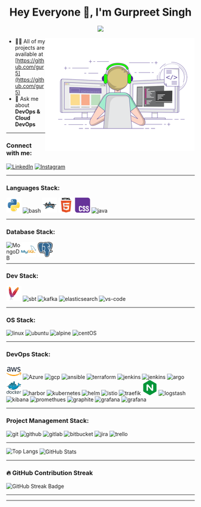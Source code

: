 <h1 align="center">Hey Everyone 👋, I'm Gurpreet Singh</h1>




<p align="center">
<!--  <a href="https://github.com/gur5">
    <img src="https://img.shields.io/github/followers/gur5?label=Follow&style=social" />
  </a> -->

 
  <a href="https://linkedin.com/in/gur5">
    <img src="https://img.shields.io/badge/LinkedIn-Gurpreet%20Singh-blue?logo=linkedin&style=flat-square" />
  </a>
</p>

<img align="right" alt="Coding" width="400" src="https://raw.githubusercontent.com/devSouvik/devSouvik/master/gif3.gif">

<!--<p align="left">
  <img src="https://komarev.com/ghpvc/?username=jaiswaladi246&label=Profile%20views&color=0e75b6&style=flat" alt="Profile Views" />
</p>-->

- 👨‍💻 All of my projects are available at [https://github.com/gur5](https://github.com/gur5)  
- 💬 Ask me about **DevOps & Cloud DevOps**  
<!-- - 📫 How to reach me **office@devopsshack.com** -->

---

<h3 align="left">Connect with me:</h3>
<p align="left">
  <a href="https://linkedin.com/in/gur5" target="blank"><img align="center" src="https://raw.githubusercontent.com/rahuldkjain/github-profile-readme-generator/master/src/images/icons/Social/linked-in-alt.svg" alt="LinkedIn" tital="Linkedin" height="30" width="40" /></a>
  <a href="https://instagram.com/gur.s1ngh" target="blank"><img align="center" src="https://raw.githubusercontent.com/rahuldkjain/github-profile-readme-generator/master/src/images/icons/Social/instagram.svg" alt="Instagram"  tital="Instagram" height="30" width="40" /></a>
 <!-- <a href="https://www.youtube.com/channel/UC1XLb_DoX2eNWGKjkh2epwA" target="blank"><img align="center" src="https://raw.githubusercontent.com/rahuldkjain/github-profile-readme-generator/master/src/images/icons/Social/youtube.svg" alt="YouTube" height="30" width="40" /></a> -->
</p>

---

<h3 align="left">Languages Stack:</h3>
<p align="left">
  
  <!--<img src="https://www.vectorlogo.zone/logos/golang/golang-icon.svg" alt="golang" tital="golang" width="40" height="40" />-->
  <img src="https://raw.githubusercontent.com/devicons/devicon/master/icons/python/python-original.svg" width="40" height="40"/>

  <img src="https://www.vectorlogo.zone/logos/gnu_bash/gnu_bash-icon.svg" alt="bash" tital="bash" width="40" height="40"/>
  <img src="https://raw.githubusercontent.com/github/explore/b15b6cf1726418913aafbf337a749dded180279d/topics/groovy/groovy.png" alt="groovy" title="groovy" width="40" height="40"/> 
  <!-- <img src="https://www.vectorlogo.zone/logos/circleci/circleci-icon.svg" width="40" height="40"/> -->
  <img src="https://raw.githubusercontent.com/devicons/devicon/master/icons/html5/html5-original-wordmark.svg" alt="html5" tital="html5" width="40" height="40"/>
  <img src="https://raw.githubusercontent.com/github/explore/80688e429a7d4ef2fca1e82350fe8e3517d3494d/topics/css/css.png" alt="CSS3" tital="CSS3" width="40" height="40" />
  <!--<img src="https://img.icons8.com/ios-filled/50/000000/javascript-logo.png" width="40" height="40" />-->
  <img src="https://www.vectorlogo.zone/logos/javascript/javascript-icon.svg" alt="java" tital="java" width="40" height="40" />


  <!-- <img src="https://raw.githubusercontent.com/devicons/devicon/master/icons/java/java-original.svg" width="40" height="40"/> 
  <img src="https://www.vectorlogo.zone/logos/jenkins/jenkins-icon.svg" width="40" height="40"/>
  <img src="https://www.vectorlogo.zone/logos/kubernetes/kubernetes-icon.svg" width="40" height="40"/>
  <img src="https://raw.githubusercontent.com/devicons/devicon/master/icons/linux/linux-original.svg" width="40" height="40"/> -->

 <!-- <img src="https://www.vectorlogo.zone/logos/getpostman/getpostman-icon.svg" width="40" height="40"/>
  <img src="https://raw.githubusercontent.com/detain/svg-logos/780f25886640cef088af994181646db2f6b1a3f8/svg/selenium-logo.svg" width="40" height="40"/>
  <img src="https://www.vectorlogo.zone/logos/springio/springio-icon.svg" width="40" height="40"/> -->
</p>

---

<h3 align="left">Database Stack:</h3>
<p align="left">
  <img src="https://raw.githubusercontent.com/devicons/devicon/master/icons/mysql/mysql-original-wordmark.svg" alt="mysql" tital="mysql" width="40" height="40"/>
 <!-- <img src="https://raw.githubusercontent.com/github/explore/80688e429a7d4ef2fca1e82350fe8e3517d3494d/topics/mysql/mysql.png" alt="mysql" title="mysql" width="40" height="40"/> -->
  <img src="https://raw.githubusercontent.com/github/explore/80688e429a7d4ef2fca1e82350fe8e3517d3494d/topics/postgresql/postgresql.png" alt="postgresql" title="postgresql" width="40" height="40"/>  
  <img align="left" alt="MongoDB"  width="40px" src="https://www.svgrepo.com/show/331488/mongodb.svg" tital="MongoDB"/>

 <!-- <img src="https://www.vectorlogo.zone/logos/apache_cassandra/apache_cassandra-icon.svg" alt="cassandra" title="cassandra" width="40" height="40"/> 
  <img src="https://www.vectorlogo.zone/logos/couchbase/couchbase-icon.svg" alt="couchbase" title="couchbase" width="40" height="40"/> -->
</p>

---

<h3 align="left">Dev Stack:</h3>
<p align="left">
  <img src="https://raw.githubusercontent.com/vscode-icons/vscode-icons/72101ee333eca9219ac9a7c14d4834eef8e4c64b/icons/file_type_maven.svg" alt="maven" title="maven" width="40" height="40"/> 
  <img src="https://www.vectorlogo.zone/logos/scala-sbt/scala-sbt-icon.svg" alt="sbt" title="sbt" width="40" height="40"/> 
  <img src="https://www.vectorlogo.zone/logos/apache_kafka/apache_kafka-icon.svg" alt="kafka" title="kafka" width="40" height="40"/> 
  <img src="https://www.vectorlogo.zone/logos/elastic/elastic-icon.svg" alt="elasticsearch" title="elasticsearch" width="40" height="40"/>
  <img src="https://www.vectorlogo.zone/logos/visualstudio_code/visualstudio_code-icon.svg" alt="vs-code" title="vs code" width="40" height="40"/>
  
  </p>

---

<h3 align="left">OS Stack:</h3>
  <p align="left">
    <img src="https://brandlogos.net/wp-content/uploads/2020/03/Linux-logo.png" alt="linux" title="linux" width="40" height="40"/> 
    <img src="https://www.vectorlogo.zone/logos/ubuntu/ubuntu-icon.svg" alt="ubuntu" title="ubuntu" width="40" height="40"/>  
    <img src="https://www.vectorlogo.zone/logos/alpinelinux/alpinelinux-icon.svg" alt="alpine" title="alpine" width="40" height="40"/> 
    <img src="https://www.vectorlogo.zone/logos/centos/centos-icon.svg" alt="centOS" title="centOS" width="40" height="40"/> 
</p>

---

<h3 align="left"> DevOps Stack:</h3> 
<p align="left">
  <img src="https://raw.githubusercontent.com/devicons/devicon/master/icons/amazonwebservices/amazonwebservices-original-wordmark.svg" alt="AWS" tital="AWS" width="40" height="40"/>
  <img src="https://www.vectorlogo.zone/logos/microsoft_azure/microsoft_azure-icon.svg" alt="Azure" tital="Azure" width="40" height="40"/>
  <!-- <img src="https://www.vectorlogo.zone/logos/amazon_aws/amazon_aws-icon.svg" alt="aws" title="aws" width="40" height="40"/> -->
  <img src="https://www.vectorlogo.zone/logos/google_cloud/google_cloud-icon.svg" alt="gcp" title="gcp" width="40" height="40"/>  
  <img src="https://www.vectorlogo.zone/logos/ansible/ansible-icon.svg" alt="ansible" title="ansible" width="40" height="40"/> 
  <img src="https://www.vectorlogo.zone/logos/terraformio/terraformio-icon.svg" alt="terraform" title="terraform" width="40" height="40"/> 
  <img src="https://www.vectorlogo.zone/logos/jenkins/jenkins-icon.svg" alt="jenkins" title="jenkins" width="40" height="40"/>
  <img src="https://www.vectorlogo.zone/logos/chefio/chefio-icon.svg" alt="jenkins" title="jenkins" width="40" height="40"/>  
  <img src="https://www.vectorlogo.zone/logos/argoprojio/argoprojio-icon.svg" alt="argo" title="argo" width="40" height="40"/>  

 <!-- <img src="https://www.vectorlogo.zone/logos/circleci/circleci-icon.svg" alt="circleci" title="circleci" width="40" height="40"/> 
  <img src="https://www.vectorlogo.zone/logos/codeship/codeship-icon.svg" alt="codeship" title="codeship" width="40" height="40"/> 
  <img src="https://www.vectorlogo.zone/logos/atlassian_bamboo/atlassian_bamboo-icon.svg" alt="bamboo" title="bamboo" width="40" height="40"/> --> 
  <img src="https://raw.githubusercontent.com/devicons/devicon/master/icons/docker/docker-original-wordmark.svg" alt="docker" tital="docker" width="40" height="40"/>
  <img src="https://www.vectorlogo.zone/logos/goharborio/goharborio-icon.svg" alt="harbor" title="harbor" width="40" height="40"/> 
  <img src="https://www.vectorlogo.zone/logos/kubernetes/kubernetes-icon.svg" alt="kubernetes" title="kubernetes" width="40" height="40"/>  
  <img src="https://www.vectorlogo.zone/logos/helmsh/helmsh-icon.svg" alt="helm" title="helm" width="40" height="40"/> 
  <img src="https://www.vectorlogo.zone/logos/istioio/istioio-icon.svg" alt="istio" title="istio" width="40" height="40" />
  <img src="https://www.vectorlogo.zone/logos/traefikio/traefikio-icon.svg" alt="traefik" title="traefik" width="40" height="40"/> 
  <img src="https://raw.githubusercontent.com/github/explore/85cceaeeaf993ca35664dc37ea24f9237fbbfc14/topics/nginx/nginx.png" alt="nginx" title="nginx" width="40" height="40"/>  
  
<!--  <img src="https://www.vectorlogo.zone/logos/apache/apache-icon.svg/" alt="apache" title="apache" width="40" hight="40"/> -->

  <img src="https://www.vectorlogo.zone/logos/elasticco_logstash/elasticco_logstash-icon.svg" alt="logstash" title="logstash" width="40" height="40"/> 
  <img src="https://www.vectorlogo.zone/logos/elasticco_kibana/elasticco_kibana-icon.svg" alt="kibana" title="kibana" width="40" height="40"/> 
  <img src="https://www.vectorlogo.zone/logos/prometheusio/prometheusio-icon.svg" alt="promethues" title="promethues" width="40" height="40"/> 
  <img src="https://www.vectorlogo.zone/logos/graphiteapp/graphiteapp-icon.svg" alt="graphite" title="graphite" width="40" height="40"/> 
  <img src="https://www.vectorlogo.zone/logos/grafana/grafana-icon.svg" alt="grafana" title="grafana" width="40" height="40"/>
  <img src="https://www.vectorlogo.zone/logos/datadoghq/datadoghq-icon.svg" alt="grafana" title="grafana" width="40" height="40"/> 

<!--  <img src="https://raw.githubusercontent.com/devicons/devicon/master/icons/nginx/nginx-original.svg" alt="nginx" tital="nginx" width="40" height="40"/> -->

</p>

---

<h3 align="left"> Project Management Stack:</h3> 

<p align="left">
  <img src="https://www.vectorlogo.zone/logos/git-scm/git-scm-icon.svg" alt="git" title="git" width="40" height="40"/>  
  <img src="https://www.vectorlogo.zone/logos/github/github-icon.svg" alt="github" title="github" width="40" height="40"/> 
  <img src="https://www.vectorlogo.zone/logos/gitlab/gitlab-icon.svg" alt="gitlab" title="gitlab" width="40" height="40"/>
  <img src="https://www.vectorlogo.zone/logos/bitbucket/bitbucket-icon.svg" alt="bitbucket" title="bitbucket" width="40" height="40"/>  
  <img src="https://www.vectorlogo.zone/logos/atlassian_jira/atlassian_jira-icon.svg" alt="jira" title="jira" width="40" height="40"/> 
  <img src="https://www.vectorlogo.zone/logos/trello/trello-icon.svg" alt="trello" title="trello" width="40" height="40"/>
</p>

---

<p><img align="left" src="https://github-readme-stats.vercel.app/api/top-langs?username=gur5&show_icons=true&locale=en&layout=compact&theme=vue&hide_border=true" alt="Top Langs" /></p>

<!-- <p>&nbsp;<img align="center" src="https://github-readme-stats.vercel.app/api?username=gurpreetsingh-5&show_icons=true&locale=en&theme=vue&hide_border=true" alt="GitHub Stats" /></p> -->

<p>&nbsp;<img align="center" src="https://github-readme-stats.vercel.app/api?username=gur5&show_icons=true&theme=vue&hide_border=true" alt="GitHub Stats" /></p>
 <!-- &cache_seconds=1800 -->

---


### 🔥 GitHub Contribution Streak

![GitHub Streak Badge](https://img.shields.io/badge/GitHub%20Streak-Active-brightgreen?logo=github&style=for-the-badge)

---

<!-- ### 🔝 Top Contributed Repo
![](https://github-contributor-stats.vercel.app/api?username=gurpreetsingh-5&limit=5&theme=flat&combine_all_yearly_contributions=true)
-->
---

<!-- ### 👨‍💼 About Me & 🤝 Open to Collaborations

🎤 Available for **Guest Sessions / Webinars**  
🤝 Open to **Project Collaborations / YouTube Collabs**  
💼 Offering **DevOps Consulting / Mentorship**  
📧 Let’s chat: [office@devopsshack.com](mailto:office@devopsshack.com) -->

<!-- > *"Helping people crack DevOps with real-world knowledge. Let’s build and automate the future, one pipeline at a time!"* -->
